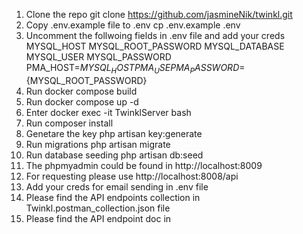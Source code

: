 1. Clone the repo 
    git clone https://github.com/jasmineNik/twinkl.git
2. Copy .env.example file to .env
    cp .env.example .env
3. Uncomment the follwoing fields in .env file and add your creds 
    MYSQL_HOST
    MYSQL_ROOT_PASSWORD
    MYSQL_DATABASE
    MYSQL_USER
    MYSQL_PASSWORD 
    PMA_HOST=${MYSQL_HOST}
    PMA_USE
    PMA_PASSWORD=${MYSQL_ROOT_PASSWORD}
4. Run docker compose build
5. Run docker compose up -d
6. Enter docker exec -it TwinklServer bash
7. Run composer install
8. Genetare the key 
   php artisan key:generate
9. Run migrations 
    php artisan migrate
10. Run database seeding 
    php artisan db:seed
11. The phpmyadmin could be found in http://localhost:8009 
12. For requesting please use http://localhost:8008/api
13. Add your creds for email sending in .env file
14. Please find the API endpoints collection in Twinkl.postman_collection.json file
15. Please find the API endpoint doc in 

